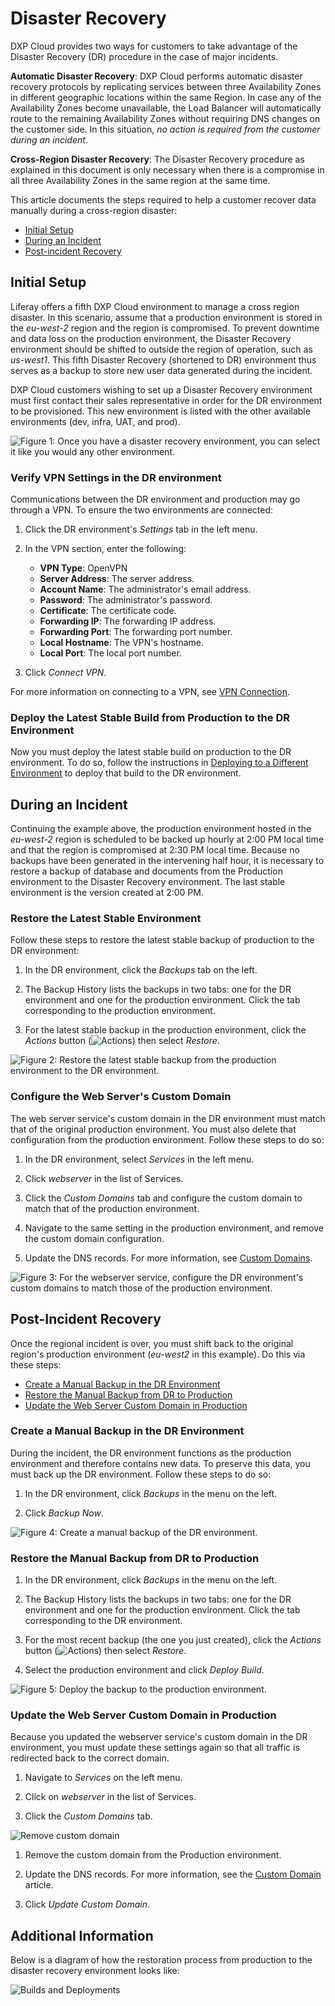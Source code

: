 # Disaster Recovery

DXP Cloud provides two ways for customers to take advantage of the Disaster 
Recovery (DR) procedure in the case of major incidents. 

**Automatic Disaster Recovery**: DXP Cloud performs automatic disaster recovery 
protocols by replicating services between three Availability Zones in different 
geographic locations within the same Region. In case any of the Availability 
Zones become unavailable, the Load Balancer will automatically route to the 
remaining Availability Zones without requiring DNS changes on the customer side. 
In this situation, *no action is required from the customer during an incident*. 

**Cross-Region Disaster Recovery**: The Disaster Recovery procedure as explained 
in this document is only necessary when there is a compromise in all three 
Availability Zones in the same region at the same time. 

This article documents the steps required to help a customer recover data 
manually during a cross-region disaster: 

-   [Initial Setup](#initial-setup)
-   [During an Incident](#during-an-incident)
-   [Post-incident Recovery](#post-incident-recovery)

## Initial Setup

Liferay offers a fifth DXP Cloud environment to manage a cross region disaster. 
In this scenario, assume that a production environment is stored in the 
*eu-west-2* region and the region is compromised. To prevent downtime and
data loss on the production environment, the Disaster Recovery environment
should be shifted to outside the region of operation, such as *us-west1*. This
fifth Disaster Recovery (shortened to DR) environment thus serves as a backup
to store new user data generated during the incident.

DXP Cloud customers wishing to set up a Disaster Recovery environment must first
contact their sales representative in order for the DR environment to be
provisioned. This new environment is listed with the other available
environments (dev, infra, UAT, and prod).

![Figure 1: Once you have a disaster recovery environment, you can select it like you would any other environment.](../../images/dr-environment.png)

### Verify VPN Settings in the DR environment

Communications between the DR environment and production may go through a VPN. 
To ensure the two environments are connected:

1.  Click the DR environment's *Settings* tab in the left menu. 

2.  In the VPN section, enter the following: 

    -   **VPN Type**: OpenVPN
    -   **Server Address**: The server address. 
    -   **Account Name**: The administrator's email address. 
    -   **Password**: The administrator's password. 
    -   **Certificate**: The certificate code.
    -   **Forwarding IP**: The forwarding IP address.
    -   **Forwarding Port**: The forwarding port number.
    -   **Local Hostname**: The VPN's hostname.
    -   **Local Port**: The local port number.

3.  Click *Connect VPN*. 

For more information on connecting to a VPN, see 
[VPN Connection](/docs/-/knowledge_base/dxp-cloud/vpn-connection). 

### Deploy the Latest Stable Build from Production to the DR Environment

Now you must deploy the latest stable build on production to the DR environment. 
To do so, follow the instructions in 
[Deploying to a Different Environment](/docs/-/knowledge_base/dxp-cloud/deployments#deploying-to-a-different-environment) 
to deploy that build to the DR environment. 

## During an Incident

Continuing the example above, the production environment hosted in the 
*eu-west-2* region is scheduled to be backed up hourly at 2:00 PM local time and 
that the region is compromised at 2:30 PM local time. Because no backups have 
been generated in the intervening half hour, it is necessary to restore a backup 
of database and documents from the Production environment to the Disaster 
Recovery environment. The last stable environment is the version created at 2:00 
PM.

### Restore the Latest Stable Environment

Follow these steps to restore the latest stable backup of production to the DR 
environment: 

1.  In the DR environment, click the *Backups* tab on the left. 

2.  The Backup History lists the backups in two tabs: one for the DR environment 
    and one for the production environment. Click the tab corresponding to the 
    production environment. 

3.  For the latest stable backup in the production environment, click the 
    *Actions* button 
    (![Actions](../../images/icon-actions.png)) 
    then select *Restore*. 

![Figure 2: Restore the latest stable backup from the production environment to the DR environment.](../../images/backup-restore-dr.png)

### Configure the Web Server's Custom Domain

The web server service's custom domain in the DR environment must match that of 
the original production environment. You must also delete that configuration 
from the production environment. Follow these steps to do so: 

1.  In the DR environment, select *Services* in the left menu. 

2.  Click *webserver* in the list of Services. 

3.  Click the *Custom Domains* tab and configure the custom domain to match that 
    of the production environment. 

4.  Navigate to the same setting in the production environment, and remove the 
    custom domain configuration. 

5.  Update the DNS records. For more information, see 
    [Custom Domains](/docs/-/knowledge_base/dxp-cloud/custom-domains). 

![Figure 3: For the webserver service, configure the DR environment's custom domains to match those of the production environment.](../../images/webserver-custom-domain-dr.png)

## Post-Incident Recovery

Once the regional incident is over, you must shift back to the original region's 
production environment (*eu-west2* in this example). Do this via these steps: 

-   [Create a Manual Backup in the DR Environment](#create-a-manual-backup-in-the-dr-environment)
-   [Restore the Manual Backup from DR to Production](#restore-the-manual-backup-from-dr-to-production)
-   [Update the Web Server Custom Domain in Production](#update-the-web-server-custom-domain-in-production)

### Create a Manual Backup in the DR Environment

During the incident, the DR environment functions as the production environment 
and therefore contains new data. To preserve this data, you must back up the DR 
environment. Follow these steps to do so: 

1.  In the DR environment, click *Backups* in the menu on the left. 

2.  Click *Backup Now*. 

![Figure 4: Create a manual backup of the DR environment.](../../images/backups-manual-dr.png)

### Restore the Manual Backup from DR to Production

1.  In the DR environment, click *Backups* in the menu on the left. 

2.  The Backup History lists the backups in two tabs: one for the DR environment 
    and one for the production environment. Click the tab corresponding to the 
    DR environment. 

3.  For the most recent backup (the one you just created), click the 
    *Actions* button 
    (![Actions](../../images/icon-actions.png)) 
    then select *Restore*. 

4.  Select the production environment and click *Deploy Build*.

![Figure 5: Deploy the backup to the production environment.](../../images/backup-restore-prod-dr.png)

### Update the Web Server Custom Domain in Production
<!-- 
Shouldn't this say to restore the custom domain setting from DR to production?
-->

Because you updated the webserver service's custom domain in the DR environment, 
you must update these settings again so that all traffic is redirected back to 
the correct domain. 

1.  Navigate to _Services_ on the left menu.

2.  Click on _webserver_ in the list of Services.

3.  Click the _Custom Domains_ tab.

![Remove custom domain](./disaster-recovery/images/11.png)

1. Remove the custom domain from the Production environment.

1. Update the DNS records. For more information, see the [Custom Domain](https://help.liferay.com/hc/en-us/articles/360032856292) article.

1. Click _Update Custom Domain_.

## Additional Information
<!--
I don't understand this diagram. It says "restoring from production to the 
disaster recovery environment," but the arrow is going from the DR environment 
to the automated backup. 
-->

Below is a diagram of how the restoration process from production to the 
disaster recovery environment looks like:

![Builds and Deployments](./disaster-recovery/images/12.png)
